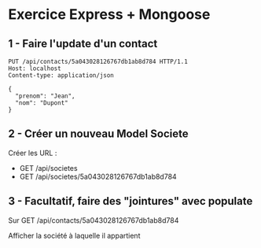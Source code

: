 # Exercice Express + Mongoose

## 1 - Faire l'update d'un contact

    PUT /api/contacts/5a043028126767db1ab8d784 HTTP/1.1
    Host: localhost
    Content-type: application/json

    {
      "prenom": "Jean",
      "nom": "Dupont"
    }

## 2 - Créer un nouveau Model Societe

Créer les URL :

* GET /api/societes
* GET /api/societes/5a043028126767db1ab8d784

## 3 - Facultatif, faire des "jointures" avec populate

Sur GET /api/contacts/5a043028126767db1ab8d784

Afficher la société à laquelle il appartient
